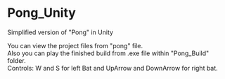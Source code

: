 # Pong_Unity
 Simplified version of "Pong" in Unity <br />
 
 You can view the project files from "pong" file. <br />
 Also you can play the finished build from .exe file within "Pong_Build" folder. <br />
 Controls: W and S for left Bat and UpArrow and DownArrow for right bat.
 
